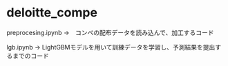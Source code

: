 # deloitte_compe
preprocesing.ipynb →　コンペの配布データを読み込んで、加工するコード

lgb.ipynb → LightGBMモデルを用いて訓練データを学習し、予測結果を提出するまでのコード
